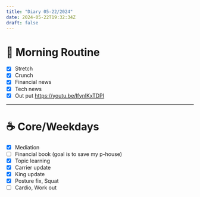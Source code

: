 ```yaml
---
title: "Diary 05-22/2024"  
date: 2024-05-22T19:32:34Z
draft: false
---
```



# 🍳 Morning Routine

- [x]  Stretch
- [x]  Crunch
- [x]  Financial news
- [x]  Tech news
- [x]  Out put https://youtu.be/lfynlKxTDPI

---

# ☕ Core/Weekdays

- [x]  Mediation
- [ ]  Financial book (goal is to save my p-house)
- [x]  Topic learning
- [x]  Carrier update
- [x]  King update
- [x]  Posture fix, Squat
- [ ]  Cardio, Work out